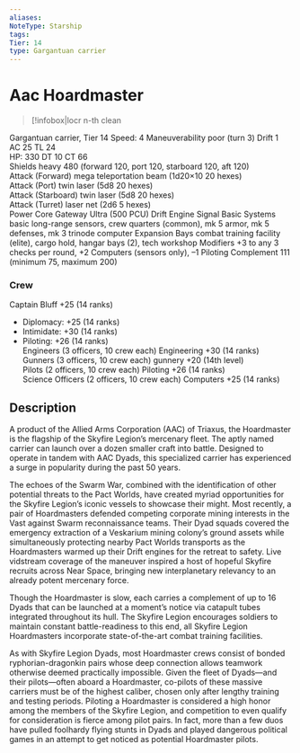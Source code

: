 ```yaml
---
aliases: 
NoteType: Starship
tags: 
Tier: 14
type: Gargantuan carrier  
---
```


# Aac Hoardmaster

> [!infobox|locr n-th clean
> 
> 
Gargantuan carrier, Tier 14
Speed: 4
Maneuverability poor (turn 3)
Drift 1  
AC 25
TL 24  
HP: 330
DT 10
CT 66  
Shields heavy 480 (forward 120, port 120, starboard 120, aft 120)  
Attack (Forward) mega teleportation beam (1d20×10
20 hexes)  
Attack (Port) twin laser (5d8
20 hexes)  
Attack (Starboard) twin laser (5d8
20 hexes)  
Attack (Turret) laser net (2d6
5 hexes)  
Power Core Gateway Ultra (500 PCU)
Drift Engine Signal Basic
Systems basic long-range sensors, crew quarters (common), mk 5 armor, mk 5 defenses, mk 3 trinode computer
Expansion Bays combat training facility (elite), cargo hold, hangar bays (2), tech workshop
Modifiers +3 to any 3 checks per round, +2 Computers (sensors only), –1 Piloting
Complement 111 (minimum 75, maximum 200)

### Crew

Captain Bluff +25 (14 ranks)
  - Diplomacy: +25 (14 ranks)
  - Intimidate: +30 (14 ranks)
  - Piloting: +26 (14 ranks)  
Engineers (3 officers, 10 crew each) Engineering +30 (14 ranks)  
Gunners (3 officers, 10 crew each) gunnery +20 (14th level)  
Pilots (2 officers, 10 crew each) Piloting +26 (14 ranks)  
Science Officers (2 officers, 10 crew each) Computers +25 (14 ranks)

## Description

A product of the Allied Arms Corporation (AAC) of Triaxus, the Hoardmaster is the flagship of the Skyfire Legion’s mercenary fleet. The aptly named carrier can launch over a dozen smaller craft into battle. Designed to operate in tandem with AAC Dyads, this specialized carrier has experienced a surge in popularity during the past 50 years.  
 
The echoes of the Swarm War, combined with the identification of other potential threats to the Pact Worlds, have created myriad opportunities for the Skyfire Legion’s iconic vessels to showcase their might. Most recently, a pair of Hoardmasters defended competing corporate mining interests in the Vast against Swarm reconnaissance teams. Their Dyad squads covered the emergency extraction of a Veskarium mining colony’s ground assets while simultaneously protecting nearby Pact Worlds transports as the Hoardmasters warmed up their Drift engines for the retreat to safety. Live vidstream coverage of the maneuver inspired a host of hopeful Skyfire recruits across Near Space, bringing new interplanetary relevancy to an already potent mercenary force.  
 
Though the Hoardmaster is slow, each carries a complement of up to 16 Dyads that can be launched at a moment’s notice via catapult tubes integrated throughout its hull. The Skyfire Legion encourages soldiers to maintain constant battle-readiness
to this end, all Skyfire Legion Hoardmasters incorporate state-of-the-art combat training facilities.  
 
As with Skyfire Legion Dyads, most Hoardmaster crews consist of bonded ryphorian-dragonkin pairs whose deep connection allows teamwork otherwise deemed practically impossible. Given the fleet of Dyads—and their pilots—often aboard a Hoardmaster, co-pilots of these massive carriers must be of the highest caliber, chosen only after lengthy training and testing periods. Piloting a Hoardmaster is considered a high honor among the members of the Skyfire Legion, and competition to even qualify for consideration is fierce among pilot pairs. In fact, more than a few duos have pulled foolhardy flying stunts in Dyads and played dangerous political games in an attempt to get noticed as potential Hoardmaster pilots.
